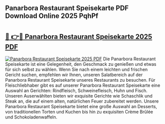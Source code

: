 ## Panarbora Restaurant Speisekarte PDF Download Online 2025 PqhPf

# <h2><a href="http://gcc9xp7.nevu.top/?p=Panarbora+Restaurant+Speisekarte">🔗 👉🔴 Panarbora Restaurant Speisekarte 2025 PDF</a></h2>

[![Panarbora Restaurant Speisekarte 2025 PDF](https://i.imgur.com/dBaPXMq.png)](http://gcc9xp7.nevu.top/?p=Panarbora+Restaurant+Speisekarte)
Die Panarbora Restaurant Speisekarte ist eine Gelegenheit, den Geschmack zu genießen und etwas für sich selbst zu wählen. Wenn Sie nach einem leichten und frischen Gericht suchen, empfehlen wir Ihnen, unseren Salatbereich auf der Panarbora Restaurant Speisekarte unseres Restaurants zu besuchen. Für Fleischliebhaber gibt es auf unserer Panarbora Restaurant Speisekarte eine Auswahl an Gerichten: Rindfleisch, Schweinefleisch, Huhn und Fisch. Unseren Auserwählten bieten wir exquisite Gerichte wie Schaschlik und Steak an, die auf einem alten, natürlichen Feuer zubereitet werden. Unsere Panarbora Restaurant Speisekarte bietet eine große Auswahl an Desserts, von traditionellen Torten und Kuchen bis hin zu exquisiten Crème Brûlée und Schokoladenwaffeln.

